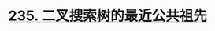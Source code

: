 # [235. 二叉搜索树的最近公共祖先](https://leetcode.cn/problems/lowest-common-ancestor-of-a-binary-search-tree/description/)